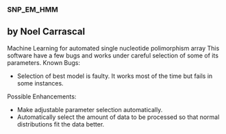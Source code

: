 ### SNP_EM_HMM
## by Noel Carrascal
Machine Learning for automated single nucleotide polimorphism array
This software have a few bugs and works under careful selection of 
some of its parameters.
Known Bugs:
* Selection of best model is faulty. It works most of the time but fails in some instances.

Possible Enhancements:
* Make adjustable parameter selection automatically.
* Automatically select the amount of data to be processed so that normal distributions fit the data better.
